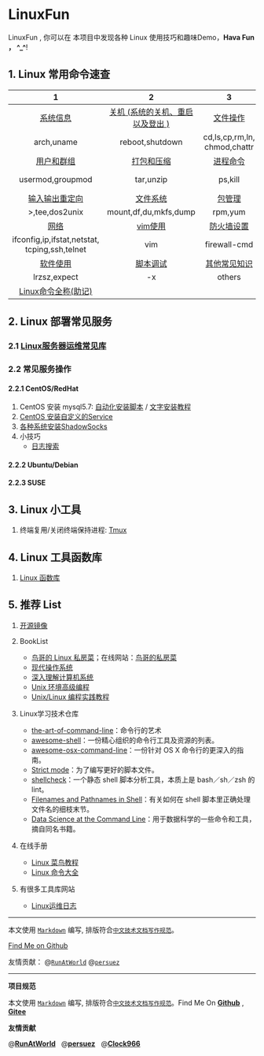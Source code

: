 # LinuxFun
LinuxFun , 你可以在 本项目中发现各种 Linux 使用技巧和趣味Demo，**Hava Fun ， ^_^**!
## 1. Linux 常用命令速查

|   1   |   2   |   3   |   4   |
| :----: | :----: | :----: | :----: |
|  [系统信息](./linux_cmd/arch.md)    |   [关机 (系统的关机、重启以及登出 )](./linux_cmd/machine.md)   |  [文件操作](./linux_cmd/file.md)    |   [搜索文件](./linux_cmd/file_search.md)   |
|  arch,uname | reboot,shutdown | cd,ls,cp,rm,ln,<br/>chmod,chattr | find |
| [用户和群组](./linux_cmd/user.md) | [打包和压缩](./linux_cmd/tar.md) | [进程命令](./linux_cmd/ps.md) | [文本处理](./linux_cmd/txt.md) |
| usermod,groupmod | tar,unzip | ps,kill | cat,grep,awk,sed,sort,<br/>comm,diff,paste |
| [输入输出重定向](./linux_cmd/redirect.md) | [文件系统](./linux_cmd/fs.md) |  [包管理](./linux_cmd/package.md)    |   [wget和curl](./linux_cmd/download.md)    |
| \>,tee,dos2unix | mount,df,du,mkfs,dump | rpm,yum |  wget, curl |
|   [网络](./linux_cmd/network.md)   | [vim使用](./linux_cmd/vim.md) |    [防火墙设置](./linux_cmd/firewall.md)  |  [top](./linux_cmd/top.md)  top   |
| ifconfig,ip,ifstat,netstat,<br/>tcping,ssh,telnet | vim | firewall-cmd   |  top |
|  [软件使用](./linux_cmd/software.md)    |    [脚本调试](./linux_cmd/debug.md)  |  [其他常见知识](./linux_cmd/others.md)    |      |
| lrzsz,expect | -x | others  |  |
|  [Linux命令全称(助记)](./linux_cmd/remember.md)   |    |    |      |



## 2. Linux 部署常见服务
### 2.1 [Linux服务器运维常见库](https://github.com/hbulpf/ServerOps)
### 2.2 常见服务操作
#### 2.2.1  **CentOS/RedHat** 

1. CentOS 安装 mysql5.7: [自动化安装脚本](https://github.com/hbulpf/ServerOps/tree/master/fast_run/mysql)  /  [文字安装教程](https://www.cnblogs.com/brianzhu/p/8575243.html)
1. [CentOS 安装自定义的Service ](http://www.cnblogs.com/wutao666/p/9781567.html)
1. [各种系统安装ShadowSocks](https://github.com/Shadowsocks-Wiki/shadowsocks)
1. 小技巧
	- [日志搜索](tips/log_search.md)
#### 2.2.2  **Ubuntu/Debian**

#### 2.2.3  **SUSE**

## 3. Linux 小工具
1. 终端复用/关闭终端保持进程: [Tmux](./tools/tmux.md)

## 4. Linux 工具函数库
1. [Linux 函数库](./func_lib)

## 5. 推荐 List
1. [开源镜像](./mirrors.md)

1. BookList
	- [鸟哥的 Linux 私房菜](https://book.douban.com/subject/4889838/)；在线网站：[鸟哥的私房菜](http://cn.linux.vbird.org/)
	- [现代操作系统](https://book.douban.com/subject/3852290/)
	- [深入理解计算机系统](https://book.douban.com/subject/26912767/)
	- [Unix 环境高级编程](https://book.douban.com/subject/25900403/)
	- [Unix/Linux 编程实践教程](https://book.douban.com/subject/1219329/)

1. Linux学习技术仓库
	- [the-art-of-command-line](https://github.com/jlevy/the-art-of-command-line)：命令行的艺术
	- [awesome-shell](https://github.com/alebcay/awesome-shell)：一份精心组织的命令行工具及资源的列表。
	- [awesome-osx-command-line](https://github.com/herrbischoff/awesome-osx-command-line)：一份针对 OS X 命令行的更深入的指南。
	- [Strict mode](http://redsymbol.net/articles/unofficial-bash-strict-mode/)：为了编写更好的脚本文件。
	- [shellcheck](https://github.com/koalaman/shellcheck)：一个静态 shell 脚本分析工具，本质上是 bash／sh／zsh 的 lint。
	- [Filenames and Pathnames in Shell](http://www.dwheeler.com/essays/filenames-in-shell.html)：有关如何在 shell 脚本里正确处理文件名的细枝末节。
	- [Data Science at the Command Line](http://datascienceatthecommandline.com/#tools)：用于数据科学的一些命令和工具，摘自同名书籍。
	
1. 在线手册
    - [Linux 菜鸟教程](http://www.runoob.com/linux/linux-command-manual.html)
    - [Linux 命令大全](http://man.linuxde.net/) 

1. 有很多工具库网站
    - [Linux运维日志](https://www.centos.bz/)


--------

本文使用 [`Markdown`](https://www.markdownguide.org/basic-syntax) 编写, 排版符合[`中文技术文档写作规范`](https://github.com/hbulpf/document-style-guide)。  

[Find Me on Github](https://github.com/hbulpf/LinuxFun)

友情贡献： @[`RunAtWorld`](https://github.com/RunAtWorld)    @[`persuez`](https://github.com/orgs/hbulpf/people/persuez)


----------------------------------------

**项目规范**

本文使用 [`Markdown`](https://www.markdownguide.org/basic-syntax) 编写, 排版符合[`中文技术文档写作规范`](https://github.com/hbulpf/document-style-guide)。Find Me On [**Github**](https://github.com/hbulpf/LinuxFun) , [**Gitee**](https://gitee.com/sifangcloud/LinuxFun)

**友情贡献**

@[**RunAtWorld**](http://www.github.com/RunAtWorld)  &nbsp;  @[**persuez**](https://github.com/persuez) &nbsp;  @[**Clock966**](http://www.github.com/Clock966) 

